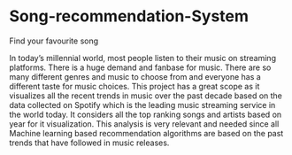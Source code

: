 # Song-recommendation-System
Find your favourite song 

In today’s millennial world, most people listen to their music on streaming platforms. There is a huge demand and fanbase for music. There are so many different genres and music to choose from and everyone has a different taste for music choices. This project has a great scope as it visualizes all the recent trends in music over the past decade based on the data collected on Spotify which is the leading music streaming service in the world today. It considers all the top ranking songs and artists based on year for it visualization. This analysis is very relevant and needed since all Machine learning based recommendation algorithms are based on the past trends that have followed in music releases.
